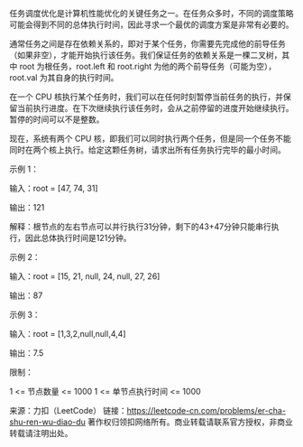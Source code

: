 任务调度优化是计算机性能优化的关键任务之一。在任务众多时，不同的调度策略可能会得到不同的总体执行时间，因此寻求一个最优的调度方案是非常有必要的。

通常任务之间是存在依赖关系的，即对于某个任务，你需要先完成他的前导任务（如果非空），才能开始执行该任务。我们保证任务的依赖关系是一棵二叉树，其中 root 为根任务，root.left 和 root.right 为他的两个前导任务（可能为空），root.val 为其自身的执行时间。

在一个 CPU 核执行某个任务时，我们可以在任何时刻暂停当前任务的执行，并保留当前执行进度。在下次继续执行该任务时，会从之前停留的进度开始继续执行。暂停的时间可以不是整数。

现在，系统有两个 CPU 核，即我们可以同时执行两个任务，但是同一个任务不能同时在两个核上执行。给定这颗任务树，请求出所有任务执行完毕的最小时间。

示例 1：



输入：root = [47, 74, 31]

输出：121

解释：根节点的左右节点可以并行执行31分钟，剩下的43+47分钟只能串行执行，因此总体执行时间是121分钟。

示例 2：



输入：root = [15, 21, null, 24, null, 27, 26]

输出：87

示例 3：



输入：root = [1,3,2,null,null,4,4]

输出：7.5

限制：

1 <= 节点数量 <= 1000
1 <= 单节点执行时间 <= 1000

来源：力扣（LeetCode）
链接：https://leetcode-cn.com/problems/er-cha-shu-ren-wu-diao-du
著作权归领扣网络所有。商业转载请联系官方授权，非商业转载请注明出处。